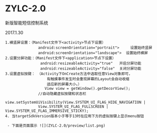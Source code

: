 # ZYLC-2.0
新版智能短信控制系统

2017.1.30

	1.横竖屏设置：（Manifest文件下<activity>节点下设置）
                   android:screenOrientation="portrait">     设置始终竖屏
                   android:screenOrientation="landscape">  设置始终横屏
	2.设置分屏功能：（Manifest文件下<application>节点下设置）
					android:resizeableActivity="true"   开启分屏功能
					android:resizeableActivity="false"  关闭分屏功能
	3.设置虚拟按键： （Activity下OnCreate方法中选取任意View对象即可，
		               有触摸事件发生时会重现屏幕的Layout会自动收缩
					   适应新的屏幕大小。）
					  View view = getWindow().getDecorView();
                   //自动隐藏虚拟按键和状态栏
                   view.setSystemUiVisibility(View.SYSTEM_UI_FLAG_HIDE_NAVIGATION |                       
                   View.SYSTEM_UI_FLAG_FULLSCREEN | View.SYSTEM_UI_FLAG_IMMERSIVE_STICKY);      
	4. 当targetSdkVersion版本小于等于13时在应用下方的虚拟按键上显示menu按钮
	
	 - 下面是页面展示 ![](ZYLC-2.0/preview/list.png)
 
